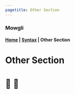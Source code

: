 ```yaml
---
pagetitle: Other Section
---
```


### Mowgli

#### [Home](../index.html) | [Syntax](../syntax/index.html) | Other Section

Other Section
=============

# 🐍 👀

